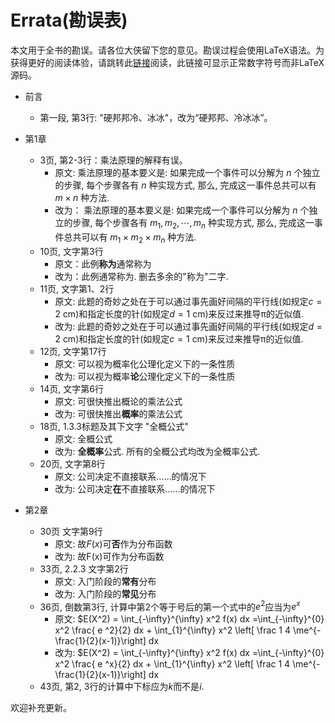 # Errata(勘误表)

本文用于全书的勘误。请各位大侠留下您的意见。勘误过程会使用LaTeX语法。为获得更好的阅读体验，请跳转此[链接](https://xkdog.github.io/2017-03-23-Errata/)阅读，此链接可显示正常数字符号而非LaTeX源码。


* 前言
   * 第一段, 第3行: "硬邦邦冷、冰冰"，改为“硬邦邦、冷冰冰”。
* 第1章
  * 3页, 第2-3行：乘法原理的解释有误。
     * 原文:  乘法原理的基本要义是:
       如果完成一个事件可以分解为 $n$ 个独立的步骤, 每个步骤各有 $n$ 种实现方式, 
       那么, 完成这一事件总共可以有 $m \times n$ 种方法. 
     * 改为：  乘法原理的基本要义是:
       如果完成一个事件可以分解为 $n$ 个独立的步骤, 每个步骤各有 $m_1, m_2, \cdots, m_n$ 种实现方式, 
       那么, 完成这一事件总共可以有 $m_1 \times m_2 \times m_n$ 种方法. 
  * 10页, 文字第3行
     * 原文：此例**称为**通常称为
     * 改为：此例通常称为. 删去多余的"称为"二字.
  * 11页, 文字第1、2行 
     * 原文: 此题的奇妙之处在于可以通过事先画好间隔的平行线(如规定$c=2$ cm)和指定长度的针(如规定$d=1$ cm)来反过来推导$\uppi$的近似值.
     * 改为: 此题的奇妙之处在于可以通过事先画好间隔的平行线(如规定$d = 2$ cm)和指定长度的针(如规定$c = 1$ cm)来反过来推导$\uppi$的近似值.
  * 12页, 文字第17行
     * 原文: 可以视为概率化公理化定义下的一条性质
     * 改为: 可以视为概率**论**公理化定义下的一条性质
  * 14页, 文字第6行
     * 原文: 可很快推出概论的乘法公式
     * 改为: 可很快推出**概率**的乘法公式
  * 18页, 1.3.3标题及其下文字 "全概公式"
     * 原文: 全概公式
     * 改为: **全概率**公式. 所有的全概公式均改为全概率公式.
  * 20页, 文字第8行
     * 原文: 公司决定不直接联系……的情况下
     * 改为: 公司决定**在**不直接联系……的情况下
 
* 第2章
  * 30页 文字第9行
     * 原文: 故$F(x)$可**否**作为分布函数
     * 改为: 故F(x)可作为分布函数
  * 33页,  2.2.3 文字第2行
     * 原文: 入门阶段的**常有**分布
     * 改为: 入门阶段的**常见**分布
  * 36页, 倒数第3行, 计算中第2个等于号后的第一个式中的$e^2$应当为$e^x$
     * 原文: 	$E(X^2)  = \int_{-\infty}^{\infty} x^2 f(x) dx =\int_{-\infty}^{0} x^2 \frac{ e ^2}{2} dx + \int_{1}^{\infty} x^2 \left[ \frac 1 4 \me^{-\frac{1}{2}(x-1)}\right] dx 
     * 改为: $E(X^2)  = \int_{-\infty}^{\infty} x^2 f(x) dx =\int_{-\infty}^{0} x^2 \frac{ e ^x}{2} dx + \int_{1}^{\infty} x^2 \left[ \frac 1 4 \me^{-\frac{1}{2}(x-1)}\right] dx
  * 43页, 第2, 3行的计算中下标应为$k$而不是$i$.
     
     
欢迎补充更新。
